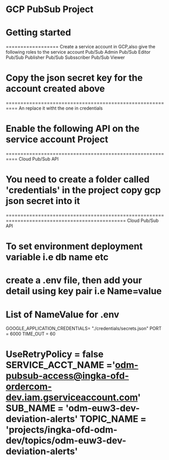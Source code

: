 
# GCP PubSub Project

# Getting started
==================
Create a service account in GCP,also give the following roles to the service account
Pub/Sub Admin
Pub/Sub Editor
Pub/Sub Publisher
Pub/Sub Subsscriber
Pub/Sub Viewer

# Copy the json secret key for the account created above
==========================================================
An replace it witht the one in credentials

# Enable the following API on the service account Project
==========================================================
Cloud Pub/Sub  API

# You need to create a folder called 'credentials' in the project copy gcp json secret into it
===============================================================================================
Cloud Pub/Sub  API

# To set environment deployment variable i.e db name etc
create a .env  file, then add your detail using key pair i.e Name=value
=======================================================================
List of NameValue for .env 
===================================
GOOGLE_APPLICATION_CREDENTIALS= "./credentials/secrets.json"
PORT = 6000
TIME_OUT = 60

UseRetryPolicy = false
SERVICE_ACCT_NAME ='odm-pubsub-access@ingka-ofd-ordercom-dev.iam.gserviceaccount.com'
SUB_NAME = 'odm-euw3-dev-deviation-alerts'
TOPIC_NAME = 'projects/ingka-ofd-odm-dev/topics/odm-euw3-dev-deviation-alerts'
===================================




